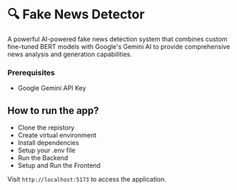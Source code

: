 # 🔍 Fake News Detector

A powerful AI-powered fake news detection system that combines custom fine-tuned BERT models with Google's Gemini AI to provide comprehensive news analysis and generation capabilities.
### Prerequisites
- Google Gemini API Key
  
## How to run the app?
- Clone the repistory
- Create virtual environment
- Install dependencies
- Setup your .env file
- Run the Backend
- Setup and Run the Frontend
  
Visit `http://localhost:5173` to access the application.

